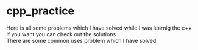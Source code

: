 # cpp_practice
Here is all some problems which I have solved while I was learnig the c++<br>
If you want you can check out the solutions<br>
There are some common uses problem which I have solved.
